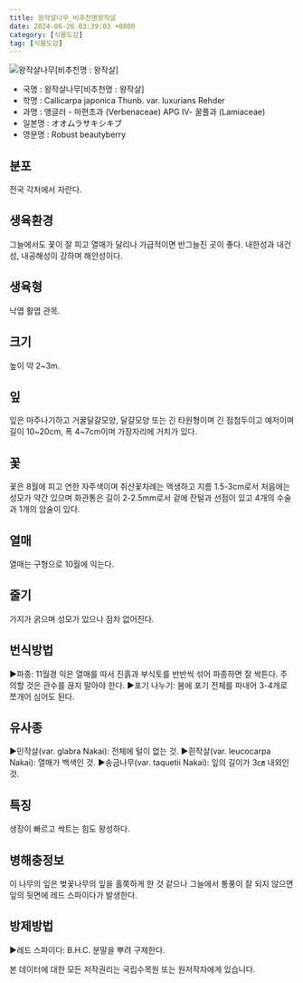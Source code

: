 ```yaml
---
title: 왕작살나무_비추천명왕작살
date: 2024-06-26 03:39:03 +0800
category: [식물도감]
tag: [식물도감]
---
```




![왕작살나무[비추천명 : 왕작살]](/fileUpload/plants/basic/Verbenaceae/Callicarpa/16727/16727_20160812091656060files_th2.jpg)
- 국명 : 왕작살나무[비추천명 : 왕작살]
- 학명 : Callicarpa japonica Thunb. var. luxurians Rehder
- 과명 : 앵글러 - 마편초과 (Verbenaceae) APG Ⅳ- 꿀풀과 (Lamiaceae)
- 일본명 : オオムラサキシキブ
- 영문명 : Robust beautyberry


## 분포
전국 각처에서 자란다.
## 생육환경
그늘에서도 꽃이 잘 피고 열매가 달리나 가급적이면 반그늘진 곳이 좋다. 내한성과 내건성, 내공해성이 강하며 해안성이다.
## 생육형
낙엽 활엽 관목.
## 크기
높이 약 2~3m.
## 잎
잎은 마주나기하고 거꿀달걀모양, 달걀모양 또는 긴 타원형이며 긴 점첨두이고 예저이며 길이 10~20cm, 폭 4~7cm이며 가장자리에 거치가 있다.
## 꽃
꽃은 8월에 피고 연한 자주색이며 취산꽃차례는 액생하고 지름 1.5-3cm로서 처음에는 성모가 약간 있으며 화관통은 길이 2-2.5mm로서 겉에 잔털과 선점이 있고 4개의 수술과 1개의 암술이 있다.
## 열매
열매는 구형으로 10월에 익는다.
## 줄기
가지가 굵으며 성모가 있으나 점차 없어진다.
## 번식방법
▶파종: 11월경 익은 열매를 따서 진흙과 부식토를 반반씩 섞어 파종하면 잘 싹튼다. 주의할 것은 관수를 끊지 말아야 한다. ▶포기 나누기: 봄에 포기 전체를 파내어 3-4개로 쪼개어 심어도 된다.
## 유사종
▶민작살(var. glabra Nakai): 전체에 털이 없는 것.▶흰작살(var. leucocarpa Nakai): 열매가 백색인 것.▶송금나무(var. taquetii Nakai): 잎의 길이가 3㎝ 내외인 것.
## 특징
생장이 빠르고 싹트는 힘도 왕성하다.
## 병해충정보
이 나무의 잎은 벚꽃나무의 잎을 홀쭉하게 한 것 같으나 그늘에서 통풍이 잘 되지 않으면 잎의 뒷면에 레드 스파이다가 발생한다.  

## 방제방법
▶레드 스파이다: B.H.C. 분말을 뿌려 구제한다.






본 데이터에 대한 모든 저작권리는 국립수목원 또는 원저작자에게 있습니다.
